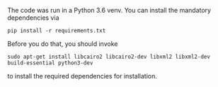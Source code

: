 The code was run in a Python 3.6 venv. You can install the mandatory dependencies via 

`pip install -r requirements.txt`

Before you do that, you should invoke

`sudo apt-get install libcairo2 libcairo2-dev libxml2 libxml2-dev build-essential python3-dev `

to install the required dependencies for installation.
